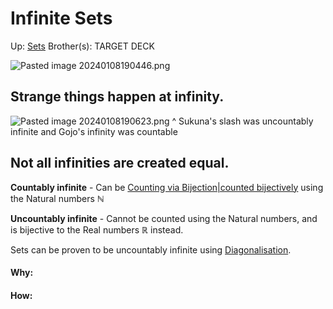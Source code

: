 # Infinite Sets

Up: [Sets](sets)
Brother(s):
TARGET DECK

![Pasted image 20240108190446.png](pasted_image_20240108190446.png)

## Strange things happen at infinity.

![Pasted image 20240108190623.png](pasted_image_20240108190623.png)
^ Sukuna's slash was uncountably infinite and Gojo's infinity was countable

## Not all infinities are created equal. 

**Countably infinite** - Can be [Counting via Bijection|counted bijectively](counting_via_bijection|counted_bijectively) using the Natural numbers $\mathbb{N}$

**Uncountably infinite** - Cannot be counted using the Natural numbers, and is bijective to the Real numbers $\mathbb{R}$ instead.

Sets can be proven to be uncountably infinite using [Diagonalisation](diagonalisation).

























#### Why:
#### How:










